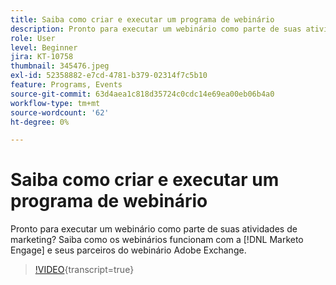 ```yaml
---
title: Saiba como criar e executar um programa de webinário
description: Pronto para executar um webinário como parte de suas atividades de marketing? Saiba como os webinários funcionam com a [!DNL Marketo Engage] e seus parceiros do webinário Adobe Exchange.
role: User
level: Beginner
jira: KT-10758
thumbnail: 345476.jpeg
exl-id: 52358882-e7cd-4781-b379-02314f7c5b10
feature: Programs, Events
source-git-commit: 63d4aea1c818d35724c0cdc14e69ea00eb06b4a0
workflow-type: tm+mt
source-wordcount: '62'
ht-degree: 0%

---
```


# Saiba como criar e executar um programa de webinário

Pronto para executar um webinário como parte de suas atividades de marketing? Saiba como os webinários funcionam com a [!DNL Marketo Engage] e seus parceiros do webinário Adobe Exchange.

>[!VIDEO](https://video.tv.adobe.com/v/345476/?quality=12&learn=on){transcript=true}
